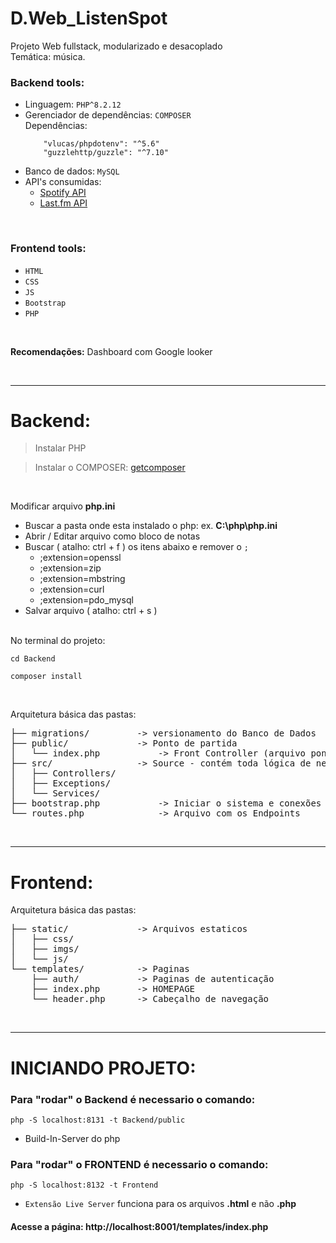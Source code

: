 # D.Web_ListenSpot
Projeto Web fullstack, modularizado e desacoplado<br>
Temática: música.

### Backend tools:
- Linguagem: ```PHP^8.2.12```<br>
- Gerenciador de dependências: ```COMPOSER```<br>
    Dependências:
    ```
        "vlucas/phpdotenv": "^5.6"
        "guzzlehttp/guzzle": "^7.10"
    ```
- Banco de dados: ```MySQL```<br>
- API's consumidas:
    - <a href="https://developer.spotify.com/documentation/web-api">Spotify API</a>
    - <a href="https://www.last.fm/api">Last.fm API</a>
<br>

### Frontend tools:
- ```HTML```
- ```CSS```
- ```JS```
- ```Bootstrap```
- ```PHP```

<br>

**Recomendações:** Dashboard com Google looker

<br>
<hr>

# Backend:
> Instalar PHP

> Instalar o COMPOSER: <a href="https://getcomposer.org/download">getcomposer</a>
<br>

Modificar arquivo **php.ini**
- Buscar a pasta onde esta instalado o php: ex. **C:\php\php.ini** 
- Abrir / Editar arquivo como bloco de notas
- Buscar ( atalho: ctrl + f ) os itens abaixo e remover o ```;```
    * ;extension=openssl
    * ;extension=zip
    * ;extension=mbstring
    * ;extension=curl
    * ;extension=pdo_mysql
- Salvar arquivo ( atalho: ctrl + s )
<br><br>

No terminal do projeto:
```
cd Backend
```
```
composer install
```
<br>

Arquitetura básica das pastas:
<pre>
├── migrations/         -> versionamento do Banco de Dados
├── public/             -> Ponto de partida
│   └── index.php           -> Front Controller (arquivo pontapé)
├── src/                -> Source - contém toda lógica de negócio
│   ├── Controllers/
│   ├── Exceptions/
│   └── Services/
├── bootstrap.php           -> Iniciar o sistema e conexões 
└── routes.php              -> Arquivo com os Endpoints
</pre>
<br>
<hr>

# Frontend:
Arquitetura básica das pastas:
<pre>
├── static/             -> Arquivos estaticos
│   ├── css/
│   ├── imgs/
│   └── js/
└── templates/          -> Paginas
    ├── auth/           -> Paginas de autenticação
    ├── index.php       -> HOMEPAGE
    └── header.php      -> Cabeçalho de navegação
</pre>

<br>
<hr>

# INICIANDO PROJETO:


### Para "rodar" o Backend é necessario o comando:
```
php -S localhost:8131 -t Backend/public
```
* Build-In-Server do php
### Para "rodar" o FRONTEND é necessario o comando:
```
php -S localhost:8132 -t Frontend
```
* ```Extensão Live Server``` funciona para os arquivos **.html** e não **.php**<br>

#### Acesse a página: http://localhost:8001/templates/index.php
